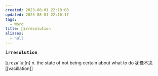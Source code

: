 ```yaml
---
created: 2023-08-01 22:10:08
updated: 2023-08-01 22:10:17
tags:
  - Word
title: 📖irresolution
aliases:
  - null
---
```


<pre><strong>irresolution</strong></pre>
[ɪˌrezə'lu:ʃn]
n. the state of not being certain about what to do 犹豫不决
[[vacillation]]
